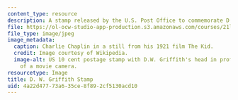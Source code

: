 ```yaml
---
content_type: resource
description: A stamp released by the U.S. Post Office to commemorate D. W. Griffith.
file: https://ol-ocw-studio-app-production.s3.amazonaws.com/courses/21l-011-the-film-experience-fall-2013/4a22d47773a635ce8f892cf5130acd10_stamp10c.jpg
file_type: image/jpeg
image_metadata:
  caption: Charlie Chaplin in a still from his 1921 film The Kid.
  credit: Image courtesy of Wikipedia.
  image-alt: US 10 cent postage stamp with D.W. Griffith's head in profile and a drawing
    of a movie camera.
resourcetype: Image
title: D. W. Griffith Stamp
uid: 4a22d477-73a6-35ce-8f89-2cf5130acd10
---
```

